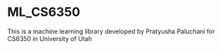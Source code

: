 # ML_CS6350
This is a machine learning library developed by Pratyusha Paluchani for CS6350 in University of Utah
